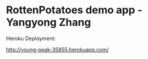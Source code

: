 # RottenPotatoes demo app -Yangyong Zhang

Heroku Deployment:

http://young-peak-35855.herokuapp.com/
